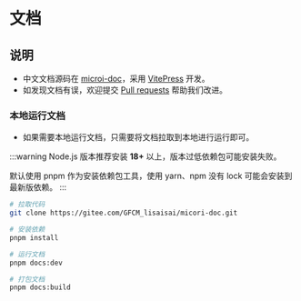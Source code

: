 <!-- 文档 -->

# 文档

## 说明
- 中文文档源码在 [microi-doc](https://gitee.com/GFCM_lisaisai/micori-doc)，采用 [VitePress](https://vitepress.vuejs.org/) 开发。
- 如发现文档有误，欢迎提交 [Pull requests](https://gitee.com/GFCM_lisaisai/micori-doc/pulls) 帮助我们改进。

### 本地运行文档

- 如果需要本地运行文档，只需要将文档拉取到本地进行运行即可。

:::warning
Node.js 版本推荐安装 **18+** 以上，版本过低依赖包可能安装失败。

默认使用 pnpm 作为安装依赖包工具，使用 yarn、npm 没有 lock 可能会安装到最新版依赖。
:::

```bash
# 拉取代码
git clone https://gitee.com/GFCM_lisaisai/micori-doc.git

# 安装依赖
pnpm install

# 运行文档
pnpm docs:dev

# 打包文档
pnpm docs:build
```

